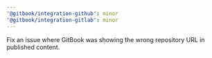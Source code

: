 ```yaml
---
'@gitbook/integration-github': minor
'@gitbook/integration-gitlab': minor
---
```


Fix an issue where GitBook was showing the wrong repository URL in published content.
